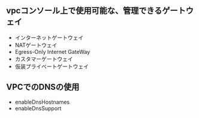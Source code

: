 ## vpcコンソール上で使用可能な、管理できるゲートウェイ
- インターネットゲートウェイ
- NATゲートウェイ
-  Egress-Only Internet GateWay
-  カスタマーゲートウェイ
-  仮装プライベートゲートウェイ
  
## VPCでのDNSの使用
- enableDnsHostnames
- enableDnsSupport